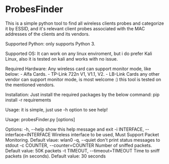 # ProbesFinder
This is a simple python tool to find all wireless clients probes and categorize it by ESSID, and it's relevant client probes associated with the MAC addresses of the clients and its vendors.

Supported Python:
    only supports Python 3.

Supported OS:
    It can work on any linux enviroment, but i do prefer Kali Linux, also it is tested on kali and works with no issue.

Required Hardware:
    Any wireless card can support monitor mode, like below:
        - Alfa Cards.
        - TP-Link 722n V1, V1.1, V2.
        - LB-Link Cards
        any other vendor can support monitor mode, is most welcome :)
        this tool is tested on the mentioned vendors.

Installation:
    Just install the required packages by the below command:
            pip install -r requirements

Usage:
it is simple, just use -h option to see help!

Usage: probesFinder.py [options]

Options:
  -h, --help            show this help message and exit
  -i INTERFACE, --interface=INTERFACE
                        Wireless interface to be used, Must Support Packet
                        Monitoring. Default vlaue: wlan0
  -q, --quiet           don't print status messages to stdout
  -c COUNTER, --counter=COUNTER
                        Number of sniffed packets. Default value: 50K packets
  -t TIMEOUT, --timeout=TIMEOUT
                        Time to sniff packets (in seconds). Default value: 30
                        seconds

